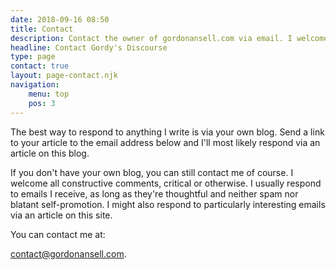 ```yaml
---
date: 2018-09-16 08:50
title: Contact
description: Contact the owner of gordonansell.com via email. I welcome constructive comments, critical or otherwise.
headline: Contact Gordy's Discourse
type: page
contact: true
layout: page-contact.njk
navigation: 
    menu: top
    pos: 3
---
```

The best way to respond to anything I write is via your own blog. Send a link to your article to the email address below and I'll most likely respond via an article on this blog.

If you don't have your own blog, you can still contact me of course. I welcome all constructive comments, critical or otherwise. I usually respond to emails I receive, as long as they're thoughtful and neither spam nor blatant self-promotion. I might also respond to particularly interesting emails via an article on this site.

You can contact me at: 

<a href='&#109;ailto&#58;con&#37;&#55;4act&#64;gor&#37;64%6&#70;na%6&#69;sell&#46;%&#54;3om' class='email'>con&#116;act&#64;&#103;o&#114;&#100;onansel&#108;&#46;co&#109;</a>.
